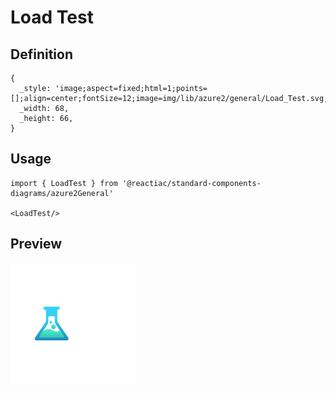 # Load Test

## Definition

```
{
  _style: 'image;aspect=fixed;html=1;points=[];align=center;fontSize=12;image=img/lib/azure2/general/Load_Test.svg;strokeColor=none;',
  _width: 68,
  _height: 66,
}
```

## Usage

```
import { LoadTest } from '@reactiac/standard-components-diagrams/azure2General'

<LoadTest/>
```

## Preview

<img src="./load-test.png" width="200"/>
